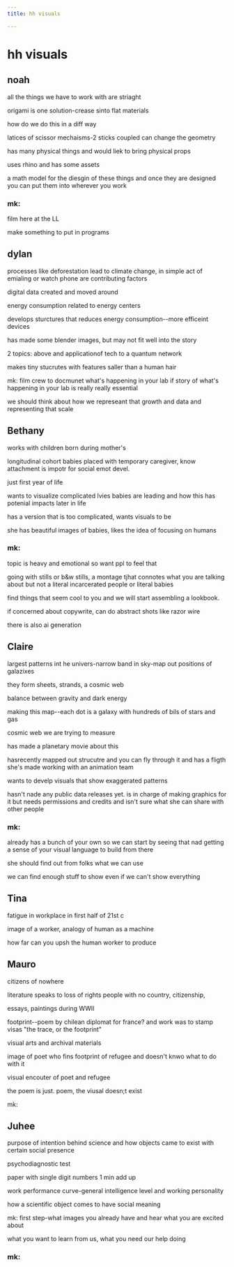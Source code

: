 ```yaml
---
title: hh visuals

---
```


# hh visuals

## noah
all the things we have to work with are striaght

origami is one solution-crease sinto flat materials

how do we do this in a diff way

latices of scissor mechaisms-2 sticks coupled 
can change the geometry

has many physical things and would liek to bring physical props

uses rhino and has some assets

a math model for the diesgin of these things and once they are designed you can put them into wherever you work

### mk: 
film here at the LL

make something to put in programs

## dylan
processes like deforestation lead to climate change, in simple act of emialing or watch phone are contributing factors

digital data created and moved around

energy consumption related to energy centers


develops sturctures that reduces energy consumption--more efficeint devices

has made some blender images, but may not fit well into the story

2 topics: above and applicationof tech to a quantum network

makes tiny stucrutes with features saller than a human hair

mk:
film crew to docmunet what's happening in your lab if story of what's happening in your lab is really really essential

we should think about how we represeant that growth and data and representing that scale

## Bethany
works with children born during mother's 

longitudinal cohort
babies placed with temporary caregiver, know attachment is impotr for social emot devel.

just first year of life

wants to visualize complicated lvies babies are leading and how this has potenial impacts later in life

has a version that is too complicated, wants visuals to be

she has beautiful images of babies, likes the idea of focusing on humans

### mk:
topic is heavy and emotional so want ppl to feel that

going with stills or b&w stills, a montage tjhat connotes what you are talking about but not a literal incarcerated people or literal babies

find things that seem cool to you and we will start assembling a lookbook.

if concerned about copywrite, can do abstract shots like razor wire

there is also ai generation


## Claire
largest patterns int he univers-narrow band in sky-map out positions of galazixes

they form sheets, strands, a cosmic web

balance between gravity and dark energy

making this map--each dot is a galaxy with hundreds of bils of stars and gas

cosmic web we are trying to measure

has made a planetary movie about this

hasrecently mapped out strucutre and you can fly through it and has a fligth she's made working with an animation team

wants to develp visuals that show exaggerated patterns

hasn't nade any public data releases yet. is in charge of making graphics for it but needs permissions and credits and isn't sure what she can share with other people

### mk:
already has a bunch of your own so we can start by seeing that nad getting a sense of your visual language to build from there

she should find out from folks what we can use

we can find enough stuff to show even if we can't show everything

## Tina
fatigue in workplace in first half of 21st c

image of a worker, analogy of human as a machine

how far can you upsh the human worker to produce 

## Mauro
citizens of nowhere

literature speaks to loss of rights people with no country, citizenship, 

essays, paintings during WWII

footprint--poem by chilean diplomat for france? and work was to stamp visas
"the trace, or the footprint"

visual arts and archival materials

image of poet who fins footprint of refugee and doesn't knwo what to do with it


visual encouter of poet and refugee

the poem is just. poem, the viusal doesn;t exist

mk:

## Juhee
purpose of intention behind science and how objects came to exist with certain social presence

psychodiagnostic test

paper with single digit numbers
1 min add up

work performance curve-general intelligence level and working personality

how a scientific object comes to have social meaning

mk: first step-what images you already have and hear what you are excited about

what you want to learn from us, what you need our help doing













### mk: